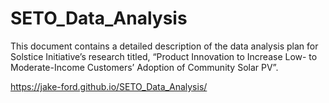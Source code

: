 # SETO_Data_Analysis

This document contains a detailed description of the data analysis plan for Solstice Initiative’s research titled, “Product Innovation to Increase Low- to Moderate-Income Customers’ Adoption of Community Solar PV”.

https://jake-ford.github.io/SETO_Data_Analysis/
